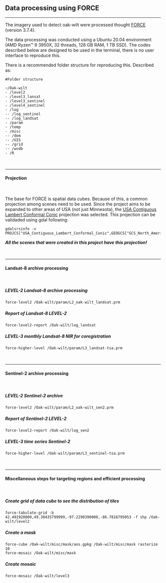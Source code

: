 ## Data processing using FORCE

----

The imagery used to detect oak-wilt were processed thought 
[FORCE](https://force-eo.readthedocs.io/en/latest/) (version 3.7.4). 

The data processing was conducted using a Ubuntu 20.04 environment (AMD Ryzen™ 9 
3950X, 32 threads, 128 GB RAM, 1 TB SSD). The codes described below are designed 
to be used in the terminal, there is no user interface to reproduce this.

There is a recommended folder structure for reproducing this. Described as:

```
#Folder structure

~/Oak-wilt
- /level2
- /level3_lansat
- /level3_sentinel
- /level4_sentinel
- /log
-- /log_sentinel
-- /log_landsat
- /param
- /temp
- /misc
-- /dem
-- /GIS
-- /grid
-- /wvdb
- /R
```

<br/>


----

#### **Projection** 

<br/>

The base for FORCE is spatial data cubes. Because of this, a common projection 
among scenes need to be used. Since the project aims to be expanded to other 
areas of USA (not just Minnesota), the 
[USA Contiguous Lambert Conformal Conic](https://epsg.io/102004) 
projection was selected. This projection can be validaded using gdal following:

```
gdalsrsinfo -v PROJCS["USA_Contiguous_Lambert_Conformal_Conic",GEOGCS["GCS_North_American_1983",DATUM["D_North_American_1983",SPHEROID["GRS_1980",6378137,298.257222101]],PRIMEM["Greenwich",0],UNIT["Degree",0.017453292519943295]],PROJECTION["Lambert_Conformal_Conic"],PARAMETER["False_Easting",0],PARAMETER["False_Northing",0],PARAMETER["Central_Meridian",-96],PARAMETER["Standard_Parallel_1",33],PARAMETER["Standard_Parallel_2",45],PARAMETER["Latitude_Of_Origin",39],UNIT["Meter",1]]

```

***All the scenes that were created in this project have this projection!***

<br/>

----

#### **Landsat-8 archive processing**

<br/>

##### LEVEL-2 Landsat-8 archive processing
```
force-level2 /Oak-wilt/param/L2_oak-wilt_landsat.prm
```

##### Report of Landsat-8 LEVEL-2
```
force-level2-report /Oak-wilt/log_landsat
```

##### LEVEL-3 monthly Landsat-8 NIR for coregistration
```
force-higher-level /Oak-wilt/param/L3_landsat-tsa.prm
```

<br/>

----

#### **Sentinel-2 archive processing**

<br/>

##### LEVEL-2 Sentinel-2 archive

```
force-level2 /Oak-wilt/param/L2_oak-wilt_sen2.prm
```

##### Report of Sentinel-2 LEVEL-2

```
force-level2-report /Oak-wilt/log_sen2
```

##### LEVEL-3 time series Sentinel-2

```
force-higher-level /Oak-wilt/param/L3_sentinel-tsa.prm
```

<br/>

----

#### **Miscellaneous steps for targeting regions and efficient processing**

<br/>

##### Create grid of data cube to see the distribution of tiles

```
force-tabulate-grid -b 42.491920000,49.38435799999,-97.2290390000,-86.7816795053 -f shp /Oak-wilt/level2
```

##### Create a mask

```
force-cube /Oak-wilt/misc/mask/aos.gpkg /Oak-wilt/misc/mask rasterize 10
force-mosaic /Oak-wilt/misc/mask
```

##### Create mosaic

```
force-mosaic /Oak-wilt/level3
```
